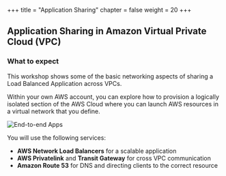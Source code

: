 +++
title = "Application Sharing"
chapter = false
weight = 20
+++

## Application Sharing in Amazon Virtual Private Cloud (VPC)

### What to expect

This workshop shows some of the basic networking aspects of sharing a Load Balanced Application across VPCs.

Within your own AWS account, you can explore how to provision a logically isolated section of the AWS Cloud where you can launch AWS resources in a virtual network that you define.

![End-to-end Apps](/images/r53-diagram.png)

You will use the following services:

- **AWS Network Load Balancers** for a scalable application
- **AWS Privatelink** and **Transit Gateway** for cross VPC communication
- **Amazon Route 53** for DNS and directing clients to the correct resource
